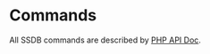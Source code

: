 # Commands

All SSDB commands are described by [PHP API Doc](http://www.ideawu.com/ssdb/docs/php/).
